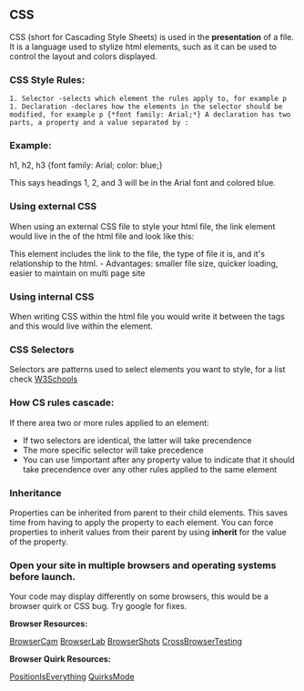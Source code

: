 ## CSS

CSS (short for Cascading Style Sheets) is used in the **presentation** of a file. It is a language used to stylize html elements, such as it can be used to control the layout and colors displayed.

### CSS Style Rules:
 	1. Selector -selects which element the rules apply to, for example p
	1. Declaration -declares how the elements in the selector should be modified, for example p {*font family: Arial;*} A declaration has two parts, a property and a value separated by :

### Example:
	
h1, h2, h3 {font family: Arial;
	   color: blue;}

This says headings 1, 2, and 3 will be in the Arial font and colored blue.

### Using external CSS

When using an external CSS file to style your html file, the link element would live in the <head> of the html file and look like this:

<link href="css/styles.css" type="text/css" rel="stylesheet" />

This element includes the link to the file, the type of file it is, and it's relationship to the html.
	- Advantages: smaller file size, quicker loading, easier to maintain on multi page site

### Using internal CSS

When writing CSS within the html file you would write it between the tags <style></style> and this would live within the <head> element.

### CSS Selectors

Selectors are patterns used to select elements you want to style, for a list check [W3Schools](https://www.w3schools.com/cssref/css_selectors.asp)

### How CS rules cascade:

If there area two or more rules applied to an element:
 - If two selectors are identical, the latter will take precendence
 - The more specific selector will take precedence
 - You can use !important after any property value to indicate that it should take precendence over any other rules applied to the same element
 
### Inheritance

Properties can be inherited from parent to their child elements. This saves time from having to apply the property to each element. You can force properties to inherit values from their parent by using **inherit** for the value of the property.

### Open your site in multiple browsers and operating systems before launch.

Your code may display differently on some browsers, this would be a browser quirk or CSS bug. Try google for fixes.

**Browser Resources:**

[BrowserCam](BrowserCam.com)
[BrowserLab](BrowserLab.Adobe.com)
[BrowserShots](BrowserShots.org)
[CrossBrowserTesting](CrossBrowserTesting.org)

**Browser Quirk Resources:**

[PositionIsEverything](PositionIsEverything.net)
[QuirksMode](QuirksMode.com)